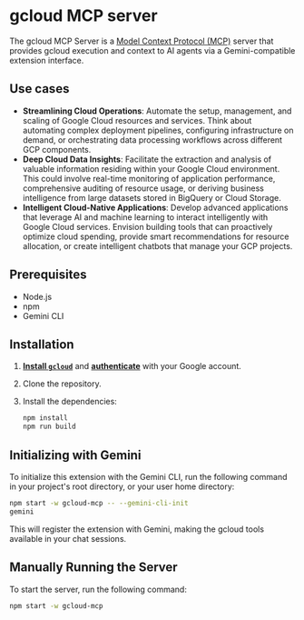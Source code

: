 gcloud MCP server
=================

The gcloud MCP Server is a [Model Context Protocol (MCP)](https://modelcontextprotocol.io/introduction) server that provides gcloud execution and context to AI agents via a Gemini-compatible extension interface.

Use cases
---------

-	**Streamlining Cloud Operations**: Automate the setup, management, and scaling of Google Cloud resources and services. Think about automating complex deployment pipelines, configuring infrastructure on demand, or orchestrating data processing workflows across different GCP components.
-	**Deep Cloud Data Insights**: Facilitate the extraction and analysis of valuable information residing within your Google Cloud environment. This could involve real-time monitoring of application performance, comprehensive auditing of resource usage, or deriving business intelligence from large datasets stored in BigQuery or Cloud Storage.
-	**Intelligent Cloud-Native Applications**: Develop advanced applications that leverage AI and machine learning to interact intelligently with Google Cloud services. Envision building tools that can proactively optimize cloud spending, provide smart recommendations for resource allocation, or create intelligent chatbots that manage your GCP projects.

Prerequisites
-------------

-	Node.js
-	npm
-	Gemini CLI

Installation
------------

1.	**[Install `gcloud`](https://cloud.google.com/sdk/docs/install)** and **[authenticate](https://cloud.google.com/docs/authentication/gcloud#local)** with your Google account.
2.	Clone the repository.
3.	Install the dependencies:

	```bash
	npm install
	npm run build
	```

Initializing with Gemini
------------------------

To initialize this extension with the Gemini CLI, run the following command in your project's root directory, or your user home directory:

```bash
npm start -w gcloud-mcp -- --gemini-cli-init
gemini
```

This will register the extension with Gemini, making the gcloud tools available in your chat sessions.

Manually Running the Server
---------------------------

To start the server, run the following command:

```bash
npm start -w gcloud-mcp
```
